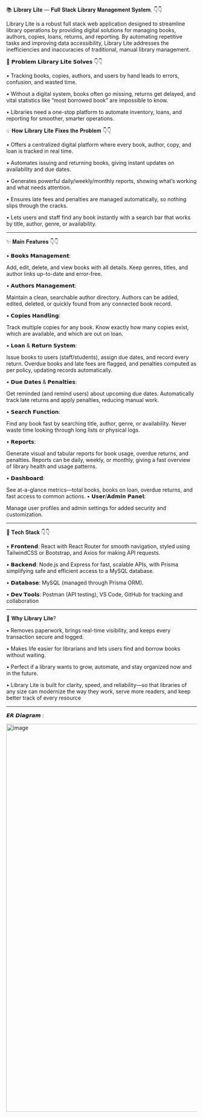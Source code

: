 📚 𝐋𝐢𝐛𝐫𝐚𝐫𝐲 𝐋𝐢𝐭𝐞 — 𝐅𝐮𝐥𝐥 𝐒𝐭𝐚𝐜𝐤 𝐋𝐢𝐛𝐫𝐚𝐫𝐲 𝐌𝐚𝐧𝐚𝐠𝐞𝐦𝐞𝐧𝐭 𝐒𝐲𝐬𝐭𝐞𝐦. 👇👇

Library Lite is a robust full stack web application designed to streamline library operations by providing digital solutions for managing books, authors, copies, loans, returns, and reporting. By automating repetitive tasks and improving data accessibility, Library Lite addresses the inefficiencies and inaccuracies of traditional, manual library management.

🚩 𝗣𝗿𝗼𝗯𝗹𝗲𝗺 𝗟𝗶𝗯𝗿𝗮𝗿𝘆 𝗟𝗶𝘁𝗲 𝗦𝗼𝗹𝘃𝗲𝘀 👇👇

•⁠  ⁠Tracking books, copies, authors, and users by hand leads to errors, confusion, and wasted time.

•⁠  ⁠Without a digital system, books often go missing, returns get delayed, and vital statistics like “most borrowed book” are impossible to know.

•⁠  ⁠Libraries need a one-stop platform to automate inventory, loans, and reporting for smoother, smarter operations. 

💡 𝐇𝐨𝐰 𝐋𝐢𝐛𝐫𝐚𝐫𝐲 𝐋𝐢𝐭𝐞 𝐅𝐢𝐱𝐞𝐬 𝐭𝐡𝐞 𝐏𝐫𝐨𝐛𝐥𝐞𝐦 👇👇

•⁠  ⁠Offers a centralized digital platform where every book, author, copy, and loan is tracked in real time.

•⁠  ⁠Automates issuing and returning books, giving instant updates on availability and due dates.

•⁠  ⁠Generates powerful daily/weekly/monthly reports, showing what’s working and what needs attention.

•⁠  ⁠Ensures late fees and penalties are managed automatically, so nothing slips through the cracks.

•⁠  ⁠Lets users and staff find any book instantly with a search bar that works by title, author, genre, or availability.


---
✨ 𝐌𝐚𝐢𝐧 𝐅𝐞𝐚𝐭𝐮𝐫𝐞𝐬 👇👇

•⁠  ⁠𝗕𝗼𝗼𝗸𝘀 𝗠𝗮𝗻𝗮𝗴𝗲𝗺𝗲𝗻𝘁:

Add, edit, delete, and view books with all details. Keep genres, titles, and author links up-to-date and error-free.

•⁠  𝗔𝘂𝘁𝗵𝗼𝗿𝘀 𝗠𝗮𝗻𝗮𝗴𝗲𝗺𝗲𝗻𝘁:

Maintain a clean, searchable author directory. Authors can be added, edited, deleted, or quickly found from any connected book record.

•⁠  ⁠𝗖𝗼𝗽𝗶𝗲𝘀 𝗛𝗮𝗻𝗱𝗹𝗶𝗻𝗴:

Track multiple copies for any book. Know exactly how many copies exist, which are available, and which are out on loan.

•⁠  ⁠𝗟𝗼𝗮𝗻 & 𝗥𝗲𝘁𝘂𝗿𝗻 𝗦𝘆𝘀𝘁𝗲𝗺:

Issue books to users (staff/students), assign due dates, and record every return. Overdue books and late fees are flagged, and penalties computed as per policy, updating records automatically.

•⁠  ⁠𝗗𝘂𝗲 𝗗𝗮𝘁𝗲𝘀 & 𝗣𝗲𝗻𝗮𝗹𝘁𝗶𝗲𝘀:

Get reminded (and remind users) about upcoming due dates. Automatically track late returns and apply penalties, reducing manual work.

•⁠  𝗦𝗲𝗮𝗿𝗰𝗵 𝗙𝘂𝗻𝗰𝘁𝗶𝗼𝗻:

Find any book fast by searching title, author, genre, or availability. Never waste time looking through long lists or physical logs.

•⁠  ⁠𝗥𝗲𝗽𝗼𝗿𝘁𝘀:

Generate visual and tabular reports for book usage, overdue returns, and penalties. Reports can be daily, weekly, or monthly, giving a fast overview of library health and usage patterns.

•⁠  ⁠𝗗𝗮𝘀𝗵𝗯𝗼𝗮𝗿𝗱:

See at-a-glance metrics—total books, books on loan, overdue returns, and fast access to common actions.
•⁠  ⁠𝗨𝘀𝗲𝗿/𝗔𝗱𝗺𝗶𝗻 𝗣𝗮𝗻𝗲𝗹:

Manage user profiles and admin settings for added security and customization.


---
🧱 𝐓𝐞𝐜𝐡 𝐒𝐭𝐚𝐜𝐤 👇👇

•⁠  ⁠𝗙𝗿𝗼𝗻𝘁𝗲𝗻𝗱: React with React Router for smooth navigation, styled using TailwindCSS or Bootstrap, and Axios for making API requests.

•⁠  ⁠𝗕𝗮𝗰𝗸𝗲𝗻𝗱: Node.js and Express for fast, scalable APIs, with Prisma simplifying safe and efficient access to a MySQL database.

•⁠  𝗗𝗮𝘁𝗮𝗯𝗮𝘀𝗲: MySQL (managed through Prisma ORM).

•⁠  𝗗𝗲𝘃 𝗧𝗼𝗼𝗹𝘀: Postman (API testing), VS Code, GitHub for tracking and collaboration


---
🤨 𝐖𝐡𝐲 𝐋𝐢𝐛𝐫𝐚𝐫𝐲 𝐋𝐢𝐭𝐞?

•⁠  ⁠Removes paperwork, brings real-time visibility, and keeps every transaction secure and logged.

•⁠  ⁠Makes life easier for librarians and lets users find and borrow books without waiting.

•⁠  ⁠Perfect if a library wants to grow, automate, and stay organized now and in the future.

•⁠  ⁠Library Lite is built for clarity, speed, and reliability—so that libraries of any size can modernize the way they work, serve more readers, and keep better track of every resource

___

⁠𝙀𝙍 𝘿𝙞𝙖𝙜𝙧𝙖𝙢 :

<img width="1536" height="1024" alt="image" src="https://github.com/user-attachments/assets/1597e014-3846-4b61-b430-21c097354fb2" />
